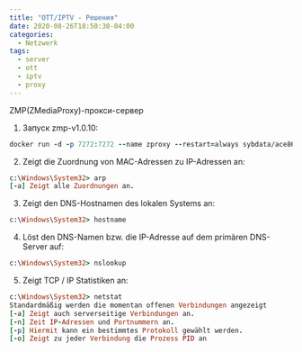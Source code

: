 ```yaml
---
title: "OTT/IPTV - Решения"
date: 2020-08-26T18:50:30-04:00
categories:
  - Netzwerk
tags:
  - server
  - ott
  - iptv
  - proxy
---
```


ZMP(ZMediaProxy)-прокси-сервер
1. Запуск zmp-v1.0.10:
```ruby
docker run -d -p 7272:7272 --name zproxy --restart=always sybdata/ace86a37:zpoxy 
```
2. Zeigt die Zuordnung von MAC-Adressen zu IP-Adressen an:
```ruby
c:\Windows\System32> arp
[-a] Zeigt alle Zuordnungen an.
```
3. Zeigt den DNS-Hostnamen des lokalen Systems an:
```ruby
c:\Windows\System32> hostname
```
4. Löst den DNS-Namen bzw. die IP-Adresse auf dem primären DNS-Server auf:
```ruby
c:\Windows\System32> nslookup
```
5. Zeigt TCP / IP Statistiken an:
```ruby
c:\Windows\System32> netstat
Standardmäßig werden die momentan offenen Verbindungen angezeigt
[-a] Zeigt auch serverseitige Verbindungen an.
[-n] Zeit IP-Adressen und Portnummern an.
[-p] Hiermit kann ein bestimmtes Protokoll gewählt werden.
[-o] Zeigt zu jeder Verbindung die Prozess PID an
```
